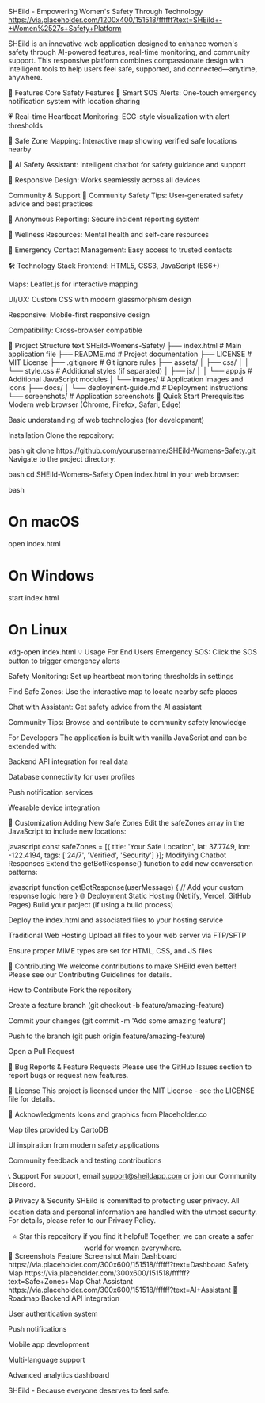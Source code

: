 SHEild - Empowering Women's Safety Through Technology
https://via.placeholder.com/1200x400/151518/ffffff?text=SHEild+-+Women%2527s+Safety+Platform

SHEild is an innovative web application designed to enhance women's safety through AI-powered features, real-time monitoring, and community support. This responsive platform combines compassionate design with intelligent tools to help users feel safe, supported, and connected—anytime, anywhere.

🌟 Features
Core Safety Features
🚨 Smart SOS Alerts: One-touch emergency notification system with location sharing

💗 Real-time Heartbeat Monitoring: ECG-style visualization with alert thresholds

📍 Safe Zone Mapping: Interactive map showing verified safe locations nearby

🤖 AI Safety Assistant: Intelligent chatbot for safety guidance and support

📱 Responsive Design: Works seamlessly across all devices

Community & Support
👥 Community Safety Tips: User-generated safety advice and best practices

💬 Anonymous Reporting: Secure incident reporting system

🧘 Wellness Resources: Mental health and self-care resources

🔔 Emergency Contact Management: Easy access to trusted contacts

🛠️ Technology Stack
Frontend: HTML5, CSS3, JavaScript (ES6+)

Maps: Leaflet.js for interactive mapping

UI/UX: Custom CSS with modern glassmorphism design

Responsive: Mobile-first responsive design

Compatibility: Cross-browser compatible

📁 Project Structure
text
SHEild-Womens-Safety/
├── index.html                 # Main application file
├── README.md                  # Project documentation
├── LICENSE                    # MIT License
├── .gitignore                 # Git ignore rules
├── assets/
│   ├── css/
│   │   └── style.css          # Additional styles (if separated)
│   ├── js/
│   │   └── app.js             # Additional JavaScript modules
│   └── images/                # Application images and icons
├── docs/
│   └── deployment-guide.md    # Deployment instructions
└── screenshots/               # Application screenshots
🚀 Quick Start
Prerequisites
Modern web browser (Chrome, Firefox, Safari, Edge)

Basic understanding of web technologies (for development)

Installation
Clone the repository:

bash
git clone https://github.com/yourusername/SHEild-Womens-Safety.git
Navigate to the project directory:

bash
cd SHEild-Womens-Safety
Open index.html in your web browser:

bash
# On macOS
open index.html

# On Windows
start index.html

# On Linux
xdg-open index.html
💡 Usage
For End Users
Emergency SOS: Click the SOS button to trigger emergency alerts

Safety Monitoring: Set up heartbeat monitoring thresholds in settings

Find Safe Zones: Use the interactive map to locate nearby safe places

Chat with Assistant: Get safety advice from the AI assistant

Community Tips: Browse and contribute to community safety knowledge

For Developers
The application is built with vanilla JavaScript and can be extended with:

Backend API integration for real data

Database connectivity for user profiles

Push notification services

Wearable device integration

🔧 Customization
Adding New Safe Zones
Edit the safeZones array in the JavaScript to include new locations:

javascript
const safeZones = [{
    title: 'Your Safe Location',
    lat: 37.7749,
    lon: -122.4194,
    tags: ['24/7', 'Verified', 'Security']
}];
Modifying Chatbot Responses
Extend the getBotResponse() function to add new conversation patterns:

javascript
function getBotResponse(userMessage) {
    // Add your custom response logic here
}
🌐 Deployment
Static Hosting (Netlify, Vercel, GitHub Pages)
Build your project (if using a build process)

Deploy the index.html and associated files to your hosting service

Traditional Web Hosting
Upload all files to your web server via FTP/SFTP

Ensure proper MIME types are set for HTML, CSS, and JS files

🤝 Contributing
We welcome contributions to make SHEild even better! Please see our Contributing Guidelines for details.

How to Contribute
Fork the repository

Create a feature branch (git checkout -b feature/amazing-feature)

Commit your changes (git commit -m 'Add some amazing feature')

Push to the branch (git push origin feature/amazing-feature)

Open a Pull Request

🐛 Bug Reports & Feature Requests
Please use the GitHub Issues section to report bugs or request new features.

📄 License
This project is licensed under the MIT License - see the LICENSE file for details.

🙏 Acknowledgments
Icons and graphics from Placeholder.co

Map tiles provided by CartoDB

UI inspiration from modern safety applications

Community feedback and testing contributions

📞 Support
For support, email support@sheildapp.com or join our Community Discord.

🔒 Privacy & Security
SHEild is committed to protecting user privacy. All location data and personal information are handled with the utmost security. For details, please refer to our Privacy Policy.

<div align="center">
⭐ Star this repository if you find it helpful!
Together, we can create a safer world for women everywhere.

</div>
📱 Screenshots
Feature	Screenshot
Main Dashboard	https://via.placeholder.com/300x600/151518/ffffff?text=Dashboard
Safety Map	https://via.placeholder.com/300x600/151518/ffffff?text=Safe+Zones+Map
Chat Assistant	https://via.placeholder.com/300x600/151518/ffffff?text=AI+Assistant
🎯 Roadmap
Backend API integration

User authentication system

Push notifications

Mobile app development

Multi-language support

Advanced analytics dashboard

SHEild - Because everyone deserves to feel safe.
